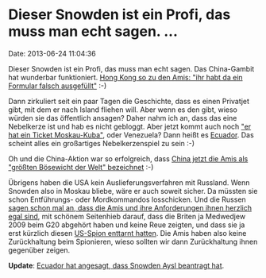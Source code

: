 Dieser Snowden ist ein Profi, das muss man echt sagen. \...
===========================================================

Date: 2013-06-24 11:04:36

Dieser Snowden ist ein Profi, das muss man echt sagen. Das China-Gambit
hat wunderbar funktioniert. [Hong Kong so zu den Amis: \"ihr habt da ein
Formular falsch
ausgefüllt\"](http://www.info.gov.hk/gia/general/201306/23/P201306230476.htm)
:-)

Dann zirkuliert seit ein paar Tagen die Geschichte, dass es einen
Privatjet gibt, mit dem er nach Island fliehen will. Aber wenn es den
gibt, wieso würden sie das öffentlich ansagen? Daher nahm ich an, dass
das eine Nebelkerze ist und hab es nicht gebloggt. Aber jetzt kommt auch
noch [\"er hat ein Ticket
Moskau-Kuba\"](http://www.syracuse.com/news/index.ssf/2013/06/edward_snowden_claims_us_hacki.html),
oder Venezuela? Dann heißt es
[Ecuador](http://www.scmp.com/news/hong-kong/article/1267261/snowden-leaves-hong-kong-commercial-flight-moscow).
Das scheint alles ein großartiges Nebelkerzenspiel zu sein :-)

Oh und die China-Aktion war so erfolgreich, dass [China jetzt die Amis
als \"größten Bösewicht der Welt\"
bezeichnet](http://www.scmp.com/news/china/article/1267204/us-cyber-snooping-makes-it-worlds-biggest-villain-our-age-says-xinhua)
:-)

Übrigens haben die USA kein Auslieferungsverfahren mit Russland. Wenn
Snowden also in Moskau bliebe, wäre er auch soweit sicher. Da müssten
sie schon Entführungs- oder Mordkommandos losschicken. Und die Russen
[sagen schon mal an, dass die Amis und ihre Anforderungen ihnen herzlich
egal sind](http://www.interfax.com/newsinf.asp?id=425431), mit schönem
Seitenhieb darauf, dass die Briten ja Medwedjew 2009 beim G20 abgehört
haben und keine Reue zeigten, und dass sie ja erst kürzlich diesen
[US-Spion enttarnt hatten](http://blog.fefe.de/?ts=af6c36ae). Die Amis
haben also keine Zurückhaltung beim Spionieren, wieso sollten wir dann
Zurückhaltung ihnen gegenüber zeigen.

**Update**: [Ecuador hat angesagt, dass Snowden Aysl beantragt
hat](https://twitter.com/RicardoPatinoEC/status/348841761684197378).

